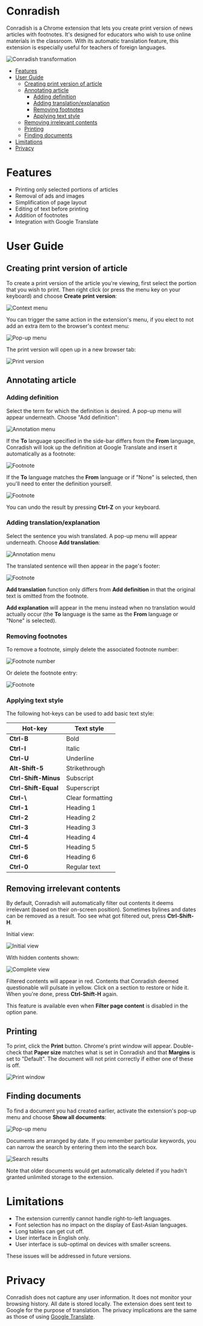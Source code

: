 # Conradish

Conradish is a Chrome extension that lets you create print version of news articles with footnotes. It's designed for educators who wish to use online materials in the classroom. With its automatic translation feature, this extension is especially useful for teachers of foreign languages.

![Conradish transformation](doc/img/transform-1.jpg)

* [Features](#features)
* [User Guide](#user-guide)
  - [Creating print version of article](#creating-print-version-of-article)
  - [Annotating article](#annotating-article)
     - [Adding definition](#adding-definition)
     - [Adding translation/explanation](#adding-translationexplanation)
     - [Removing footnotes](#removing-footnotes)
     - [Applying text style](#applying-text-style)
  - [Removing irrelevant contents](#removing-irrelevant-contents)
  - [Printing](#printing)
  - [Finding documents](#finding-documents)
* [Limitations](#limitations)
* [Privacy](#privacy)

# Features

* Printing only selected portions of articles
* Removal of ads and images
* Simplification of page layout
* Editing of text before printing
* Addition of footnotes
* Integration with Google Translate

# User Guide

## Creating print version of article

To create a print version of the article you're viewing, first select the portion that you wish to print. Then right click (or press the menu key on your keyboard) and choose **Create print version**:

![Context menu](_locales/en/img/capture-1.jpg)

You can trigger the same action in the extension's menu, if you elect to not add an extra item to the browser's context menu:

![Pop-up menu](_locales/en/img/capture-2.jpg)

The print version will open up in a new browser tab:

![Print version](_locales/en/img/document-1.jpg)

## Annotating article

### Adding definition

Select the term for which the definition is desired. A pop-up menu will appear underneath. Choose "Add definition":

![Annotation menu](_locales/en/img/annotate-1.jpg)

If the **To** language specified in the side-bar differs from the **From** language, Conradish will look up the definition at Google Translate and insert it automatically as a footnote:

![Footnote](_locales/en/img/footnote-1.jpg)

If the **To** language matches the **From** language or if "None" is selected, then you'll need to enter the definition yourself.

![Footnote](_locales/en/img/footnote-2.jpg)

You can undo the result by pressing **Ctrl-Z** on your keyboard.

### Adding translation/explanation

Select the sentence you wish translated. A pop-up menu will appear underneath. Choose **Add translation**:

![Annotation menu](_locales/en/img/annotate-2.jpg)

The translated sentence will then appear in the page's footer:

![Footnote](_locales/en/img/footnote-3.jpg)

**Add translation** function only differs from **Add definition** in that the original text is omitted from the footnote.

**Add explanation** will appear in the menu instead when no translation would actually occur (the **To** language is the same as the **From** language or "None" is selected).

### Removing footnotes

To remove a footnote, simply delete the associated footnote number:

![Footnote number](_locales/en/img/footnote-number-1.jpg)

Or delete the footnote entry:

![Footnote](_locales/en/img/footnote-4.jpg)

### Applying text style

The following hot-keys can be used to add basic text style:

| Hot-key              | Text style        |
|----------------------|-------------------|
| **Ctrl-B**           | Bold              |
| **Ctrl-I**           | Italic            |
| **Ctrl-U**           | Underline         |
| **Alt-Shift-5**      | Strikethrough     |
| **Ctrl-Shift-Minus** | Subscript         |
| **Ctrl-Shift-Equal** | Superscript       |
| **Ctrl-\\**          | Clear formatting  |
| **Ctrl-1**           | Heading 1         |
| **Ctrl-2**           | Heading 2         |
| **Ctrl-3**           | Heading 3         |
| **Ctrl-4**           | Heading 4         |
| **Ctrl-5**           | Heading 5         |
| **Ctrl-6**           | Heading 6         |
| **Ctrl-0**           | Regular text      |

## Removing irrelevant contents

By default, Conradish will automatically filter out contents it deems irrelevant (based on their on-screen position). Sometimes bylines and dates can be removed as a result. Too see what got filtered out, press **Ctrl-Shift-H**.

Initial view:

![Initial view](_locales/en/img/filter-1.jpg)

With hidden contents shown:

![Complete view](_locales/en/img/filter-2.jpg)

Filtered contents will appear in red. Contents that Conradish deemed questionable will pulsate in yellow. Click on a section to restore or hide it. When you're done, press **Ctrl-Shift-H** again.

This feature is available even when **Filter page content** is disabled in the option pane.

## Printing

To print, click the **Print** button. Chrome's print window will appear. Double-check that **Paper size** matches what is set in Conradish and that **Margins** is set to "Default". The document will not print correctly if either one of these is off.

![Print window](_locales/en/img/print-1.jpg)

## Finding documents

To find a document you had created earlier, activate the extension's pop-up menu and choose **Show all documents**:

![Pop-up menu](_locales/en/img/pop-up-1.jpg)

Documents are arranged by date. If you remember particular keywords, you can narrow the search by entering them into the search box.

![Search results](_locales/en/img/search-1.jpg)

Note that older documents would get automatically deleted if you hadn't granted unlimited storage to the extension.

# Limitations

* The extension currently cannot handle right-to-left languages.
* Font selection has no impact on the display of East-Asian languages.
* Long tables can get cut off.
* User interface in English only.
* User interface is sub-optimal on devices with smaller screens.

These issues will be addressed in future versions.

# Privacy

Conradish does not capture any user information. It does not monitor your browsing history. All date is stored locally. The extension does sent text to Google for the purpose of translation. The privacy implications are the same as those of using [Google Translate](https://policies.google.com/privacy).
